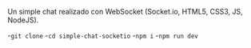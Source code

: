 Un simple chat realizado con WebSocket (Socket.io, HTML5, CSS3, JS, NodeJS).

-`git clone`
-`cd simple-chat-socketio`
-`npm i`
-`npm run dev`
